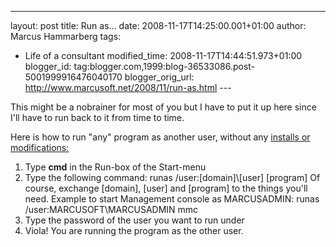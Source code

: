 ---
layout: post
title: Run as...
date: 2008-11-17T14:25:00.001+01:00
author: Marcus Hammarberg
tags:
  - Life of a consultant
modified_time: 2008-11-17T14:44:51.973+01:00
blogger_id: tag:blogger.com,1999:blog-36533086.post-5001999916476040170
blogger_orig_url: http://www.marcusoft.net/2008/11/run-as.html ---

This might be a nobrainer for most of you but I have to put it up here
since I'll have to run back to it from time to time.

Here is how to run "any" program as another user, without any
<a href="http://www.marcusoft.net/2008/08/run-as-for-msi-files.html"
target="_blank">installs or modifications:</a>

1.  Type **cmd** in the Run-box of the Start-menu
2.  Type the following command:
    runas /user:\[domain\]\\\[user\] \[program\]
   Of course, exchange \[domain\], \[user\] and \[program\] to the
    things you'll need. Example to start Management console as
    MARCUSADMIN:
    runas /user:MARCUSOFT\MARCUSADMIN mmc
3.  Type the password of the user you want to run under
4.  Viola! You are running the program as the other user.
